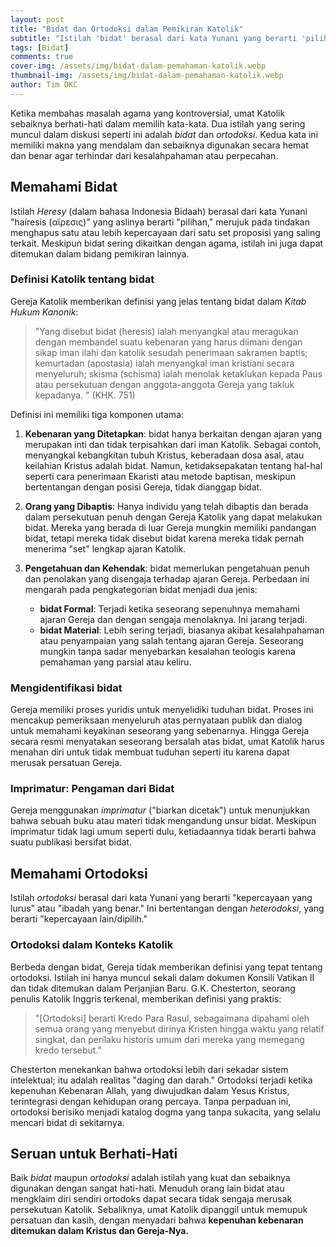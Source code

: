```yaml
---
layout: post
title: "Bidat dan Ortodoksi dalam Pemikiran Katolik"
subtitle: "Istilah 'bidat' berasal dari kata Yunani yang berarti 'pilihan', merujuk pada tindakan menghapus satu atau lebih kepercayaan dari satu set proposisi yang saling terkait."
tags: [Bidat]
comments: true
cover-img: /assets/img/bidat-dalam-pemahaman-katolik.webp
thumbnail-img: /assets/img/bidat-dalam-pemahaman-katolik.webp
author: Tim DKC
---
```


Ketika membahas masalah agama yang kontroversial, umat Katolik sebaiknya berhati-hati dalam memilih kata-kata. Dua istilah yang sering muncul dalam diskusi seperti ini adalah *bidat* dan *ortodoksi*. Kedua kata ini memiliki makna yang mendalam dan sebaiknya digunakan secara hemat dan benar agar terhindar dari kesalahpahaman atau perpecahan.

## Memahami Bidat

Istilah *Heresy* (dalam bahasa Indonesia Bidaah) berasal dari kata Yunani "haíresis (αἵρεσις)" yang aslinya berarti "pilihan," merujuk pada tindakan menghapus satu atau lebih kepercayaan dari satu set proposisi yang saling terkait. Meskipun bidat sering dikaitkan dengan agama, istilah ini juga dapat ditemukan dalam bidang pemikiran lainnya.

### Definisi Katolik tentang bidat

Gereja Katolik memberikan definisi yang jelas tentang bidat dalam *Kitab Hukum Kanonik*:

> "Yang disebut bidat (heresis) ialah menyangkal atau meragukan dengan membandel suatu kebenaran yang harus diimani dengan sikap iman ilahi dan katolik sesudah penerimaan sakramen baptis; kemurtadan (apostasia) ialah menyangkal iman kristiani secara menyeluruh; skisma (schisma) ialah menolak ketaklukan kepada Paus atau persekutuan dengan anggota-anggota Gereja yang takluk kepadanya.
" (KHK. 751)

Definisi ini memiliki tiga komponen utama:

1. **Kebenaran yang Ditetapkan**: bidat hanya berkaitan dengan ajaran yang merupakan inti dan tidak terpisahkan dari iman Katolik. Sebagai contoh, menyangkal kebangkitan tubuh Kristus, keberadaan dosa asal, atau keilahian Kristus adalah bidat. Namun, ketidaksepakatan tentang hal-hal seperti cara penerimaan Ekaristi atau metode baptisan, meskipun bertentangan dengan posisi Gereja, tidak dianggap bidat.

2. **Orang yang Dibaptis**: Hanya individu yang telah dibaptis dan berada dalam persekutuan penuh dengan Gereja Katolik yang dapat melakukan bidat. Mereka yang berada di luar Gereja mungkin memiliki pandangan bidat, tetapi mereka tidak disebut bidat karena mereka tidak pernah menerima "set" lengkap ajaran Katolik.

3. **Pengetahuan dan Kehendak**: bidat memerlukan pengetahuan penuh dan penolakan yang disengaja terhadap ajaran Gereja. Perbedaan ini mengarah pada pengkategorian bidat menjadi dua jenis:

   - **bidat Formal**: Terjadi ketika seseorang sepenuhnya memahami ajaran Gereja dan dengan sengaja menolaknya. Ini jarang terjadi.
   - **bidat Material**: Lebih sering terjadi, biasanya akibat kesalahpahaman atau penyampaian yang salah tentang ajaran Gereja. Seseorang mungkin tanpa sadar menyebarkan kesalahan teologis karena pemahaman yang parsial atau keliru.

### Mengidentifikasi bidat

Gereja memiliki proses yuridis untuk menyelidiki tuduhan bidat. Proses ini mencakup pemeriksaan menyeluruh atas pernyataan publik dan dialog untuk memahami keyakinan seseorang yang sebenarnya. Hingga Gereja secara resmi menyatakan seseorang bersalah atas bidat, umat Katolik harus menahan diri untuk tidak membuat tuduhan seperti itu karena dapat merusak persatuan Gereja.

### Imprimatur: Pengaman dari Bidat

Gereja menggunakan *imprimatur* ("biarkan dicetak") untuk menunjukkan bahwa sebuah buku atau materi tidak mengandung unsur bidat. Meskipun imprimatur tidak lagi umum seperti dulu, ketiadaannya tidak berarti bahwa suatu publikasi bersifat bidat.

## Memahami Ortodoksi

Istilah *ortodoksi* berasal dari kata Yunani yang berarti "kepercayaan yang lurus" atau "ibadah yang benar." Ini bertentangan dengan *heterodoksi*, yang berarti "kepercayaan lain/dipilih."

### Ortodoksi dalam Konteks Katolik

Berbeda dengan bidat, Gereja tidak memberikan definisi yang tepat tentang ortodoksi. Istilah ini hanya muncul sekali dalam dokumen Konsili Vatikan II dan tidak ditemukan dalam Perjanjian Baru. G.K. Chesterton, seorang penulis Katolik Inggris terkenal, memberikan definisi yang praktis:

> "[Ortodoksi] berarti Kredo Para Rasul, sebagaimana dipahami oleh semua orang yang menyebut dirinya Kristen hingga waktu yang relatif singkat, dan perilaku historis umum dari mereka yang memegang kredo tersebut."

Chesterton menekankan bahwa ortodoksi lebih dari sekadar sistem intelektual; itu adalah realitas "daging dan darah." Ortodoksi terjadi ketika kepenuhan Kebenaran Allah, yang diwujudkan dalam Yesus Kristus, terintegrasi dengan kehidupan orang percaya. Tanpa perpaduan ini, ortodoksi berisiko menjadi katalog dogma yang tanpa sukacita, yang selalu mencari bidat di sekitarnya.

## Seruan untuk Berhati-Hati

Baik *bidat* maupun *ortodoksi* adalah istilah yang kuat dan sebaiknya digunakan dengan sangat hati-hati. Menuduh orang lain bidat atau mengklaim diri sendiri ortodoks dapat secara tidak sengaja merusak persekutuan Katolik. Sebaliknya, umat Katolik dipanggil untuk memupuk persatuan dan kasih, dengan menyadari bahwa **kepenuhan kebenaran ditemukan dalam Kristus dan Gereja-Nya.**